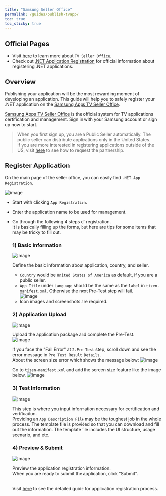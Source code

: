 ```yaml
---
title: "Samsung Seller Office"
permalink: /guides/publish-tvapp/
toc: true
toc_sticky: true
---
```


## Official Pages
- Visit [here](https://developer.samsung.com/tv/distribute/seller-office) to learn more about `TV Seller Office`.
- Check out [.NET Application Registration](https://developer.samsung.com/tv/distribute/seller-office/applications/net-application-registration) for official information about registering .NET applications.

## Overview
Publishing your application will be the most rewarding moment of developing an application.
This guide will help you to safely register your .NET application on the [Samsung Apps TV Seller Office](http://seller.samsungapps.com/tv/).

[Samsung Apps TV Seller Office](http://seller.samsungapps.com/tv/) is the official system for TV applications certification and management. Sign in with your Samsung account or sign up now to start.

> When you first sign up, you are a Public Seller automatically. The public seller can distribute applications only in the United States. <br/> If you are more interested in registering applications outside of the US, visit [here](https://developer.samsung.com/tv/distribute/seller-office/membership/partnership-request/) to see how to request the partnership.

## Register Application
On the main page of the seller office, you can easily find `.NET App Registration`.

![image](https://user-images.githubusercontent.com/14328614/44450927-305de880-a62d-11e8-83e5-81fbd29874b6.png)

- Start with clicking `App Registration`.
- Enter the application name to be used for management.
- Go through the following 4 steps of registration. <br/>
  It is basically filling up the forms, but here are tips for some items that may be tricky to fill out. <br/>

  ### 1) Basic Information
  ![image](https://user-images.githubusercontent.com/14328614/44501291-a6af2900-a6c7-11e8-9e28-f833cb14182a.png)

  Define the basic information about application, country, and seller.
  - `Country` would be `United States of America` as default, if you are a public seller.
  - `App Title` under `Language` should be the same as the `label` in `tizen-manifest.xml`. Otherwise the next Pre-Test step will fail.<br/>
    ![image](https://user-images.githubusercontent.com/14328614/44458053-f3e7b800-a63f-11e8-85a7-ec124183d374.png)
  - Icon images and screenshots are required.

  ### 2) Application Upload
  ![image](https://user-images.githubusercontent.com/14328614/44501323-c5152480-a6c7-11e8-9529-8ac7472b8fbf.png)

  Upload the application package and complete the Pre-Test. <br/>
  ![image](https://user-images.githubusercontent.com/14328614/44505465-76be5080-a6dc-11e8-907b-bb2e773827eb.png)


  If you face the "Fail Error" at `2.Pre-Test` step, scroll down and see the error message in `Pre Test Result Details`.<br/>
  About the screen size error which shows the message below:
  ![image]({{site.url}}{{site.baseurl}}/assets/images/guides/screensize_error.png)

  Go to `tizen-manifest.xml` and add the screen size feature like the image below.
  ![image](https://user-images.githubusercontent.com/14328614/44458394-0adada00-a641-11e8-83b4-fbb415dfa4b1.png)

  ### 3) Test Information
  ![image](https://user-images.githubusercontent.com/14328614/44501506-6ac89380-a6c8-11e8-8231-e6aca95a5f93.png)

  This step is where you input information necessary for certification and verification. <br/>
  Providing an `App Description File` may be the toughest job in the whole process. The template file is provided so that you can download and fill out the information. The template file includes the UI structure, usage scenario, and etc. <br/>
  

  ### 4) Preview & Submit
  ![image](https://user-images.githubusercontent.com/14328614/44501554-af542f00-a6c8-11e8-85c5-160d4bd03aa4.png)

  Preview the application registration information.<br/>
  When you are ready to submit the application, click “Submit”.

  <br/>Visit [here](https://developer.samsung.com/tv/distribute/seller-office/applications/application-registration) to see the detailed guide for application registration process.
